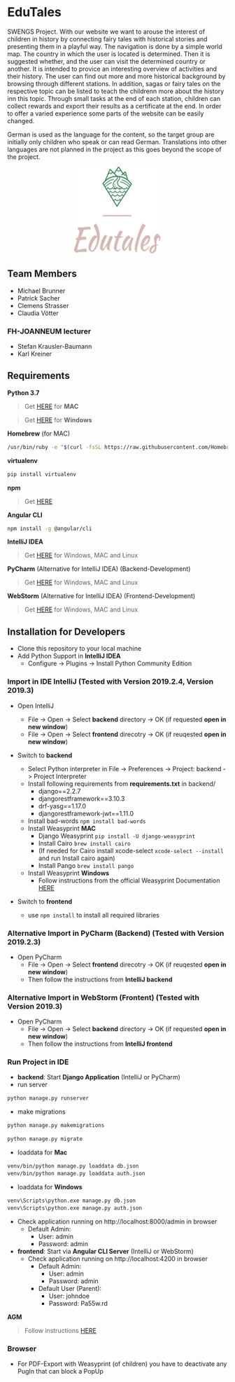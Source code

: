 # EduTales 

SWENGS Project. With our website we want to arouse the interest of children in history by connecting fairy tales with historical stories and presenting them in a playful way. The navigation is done by a simple world map. The country in which the user is located is determined. Then it is suggested whether, and the user can visit the determined country or another. It is intended to provice an interesting overview of activities and their history. The user can find out more and more historical background by browsing through different stations. In addition, sagas or fairy tales on the respective topic can be listed to teach the childrenn more about the history inn this topic. Through small tasks at the end of each station, children can collect rewards and export their results as a certificate at the end. In order to offer a varied experience some parts of the website can be easily changed.

German is used as the language for the content, so the target group are initially only children who speak or can read German. Translations into other languages are not planned in the project as this goes beyond the scope of the project. 

<p align="center">
  <img width="200" height="200" src=https://github.com/deliserdsstfu/edutales/blob/master/logo_large.png?raw=true>
</p>

## Team Members
- Michael Brunner
- Patrick Sacher
- Clemens Strasser
- Claudia Vötter

### FH-JOANNEUM lecturer
- Stefan Krausler-Baumann
- Karl Kreiner


## Requirements
**Python 3.7**

> Get [HERE](https://www.python.org/downloads/) for **MAC**

> Get [HERE](https://www.wikihow.com/Install-Python-on-Windows) for **Windows**

**Homebrew** (for MAC)
```bash
/usr/bin/ruby -e "$(curl -fsSL https://raw.githubusercontent.com/Homebrew/install/master/install)"
```
**virtualenv**
```bash
pip install virtualenv
```
**npm**

> Get [HERE](https://nodejs.org/)

**Angular CLI**
```bash
npm install -g @angular/cli
```
**IntelliJ IDEA**

> Get [HERE](https://www.jetbrains.com/idea/download/?gclid=Cj0KCQiAmZDxBRDIARIsABnkbYQoAQd_Fdq_3xvTysNcmjpuOQFlEcJDKHZClNqqutfFywDCfqnc1ewaAuA7EALw_wcB#section=mac) for Windows, MAC and Linux

**PyCharm** (Alternative for IntelliJ IDEA) (Backend-Development)

> Get [HERE](https://www.jetbrains.com/pycharm/download/?gclid=Cj0KCQiAmZDxBRDIARIsABnkbYQ3s6g7aQBGp0bhPAwEGQql45vyLK-s_WD7CyuTEuy0loX0LX1_-fIaAnZyEALw_wcB#section=mac) for Windows, MAC and Linux

**WebStorm** (Alternative for IntelliJ IDEA) (Frontend-Development)

> Get [HERE](https://www.jetbrains.com/webstorm/download/?gclid=Cj0KCQiAmZDxBRDIARIsABnkbYQh0CAw_NJ2stLpvqywIAGTgB6gBUD679HLSsITKNjMBasJLeykCB4aAqiOEALw_wcB&gclsrc=aw.ds#section=mac) for Windows, MAC and Linux


## Installation for Developers
 - Clone this repository to your local machine
 - Add Python Support in **IntelliJ IDEA**
    - Configure -> Plugins -> Install Python Community Edition 

### Import in IDE IntelliJ (Tested with Version 2019.2.4, Version 2019.3)
- Open IntelliJ
  - File -> Open -> Select **backend** directory -> OK (if requested **open in new window**)
  - File -> Open -> Select **frontend** direcotry -> OK (if reuqested **open in new window**)
- Switch to **backend**
  - Select Python interpreter in File -> Preferences -> Project: backend -> Project Interpreter
  - Install following requirements from **requirements.txt** in backend/
    - django==2.2.7
    - djangorestframework==3.10.3
    - drf-yasg==1.17.0
    - djangorestframework-jwt==1.11.0
  - Install bad-words ```npm install bad-words```
  - Install Weasyprint **MAC**
    - Django Weasyprint ```pip install -U django-weasyprint```
    - Install Cairo ```brew install cairo```
    - (If needed for Cairo install xcode-select ```xcode-select --install``` and run Install cairo again)
    - Install Pango ```brew install pango```
  - Install Weasyprint **Windows**
    - Follow instructions from the official Weasyprint Documentation [HERE](https://weasyprint.readthedocs.io/en/latest/) 

  
- Switch to **frontend**
  - use ```npm install``` to install all required libraries
  
### Alternative Import in PyCharm (Backend) (Tested with Version 2019.2.3)
- Open PyCharm
  - File -> Open -> Select **frontend** direcotry -> OK (if reuqested **open in new window**)
  - Then follow the instructions from **IntelliJ backend**

### Alternative Import in WebStorm (Frontent) (Tested with Version 2019.3)
- Open PyCharm
  - File -> Open -> Select **backend** directory -> OK (if requested **open in new window**)
  - Then follow the instructions from **IntelliJ frontend**

### Run Project in IDE
  - **backend**: Start **Django Application** (IntelliJ or PyCharm)
  - run server
```bash
python manage.py runserver
```
  - make migrations
```bash
python manage.py makemigrations
```
```bash
python manage.py migrate
```
  - loaddata for **Mac**
```bash
venv/bin/python manage.py loaddata db.json
venv/bin/python manage.py loaddata auth.json
```
  - loaddata for **Windows**
```bash
venv\Scripts\python.exe manage.py db.json
venv\Scripts\python.exe manage.py auth.json
```
  - Check application running on http://localhost:8000/admin in browser
    - Default Admin:
      - User: admin
      - Password: admin
  - **frontend**: Start via **Angular CLI Server** (IntelliJ or WebStorm)
    - Check application running on http://localhost:4200 in browser
      - Default Admin:
          - User: admin
          - Password: admin
      - Default User (Parent):
          - User: johndoe
          - Password: Pa55w.rd
          
**AGM**

> Follow instructions [HERE](https://angular-maps.com/)

### Browser
  - For PDF-Export with Weasyprint (of children) you have to deactivate any PugIn that can block a PopUp

